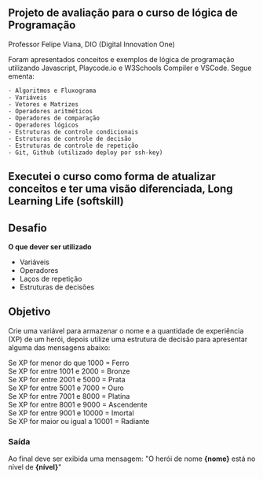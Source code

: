 ## Projeto de avaliação para o curso de lógica de Programação ##
Professor Felipe Viana, DIO (Digital Innovation One)

Foram apresentados conceitos e exemplos de lógica de programação utilizando Javascript, Playcode.io e W3Schools Compiler e VSCode. Segue ementa:

    - Algoritmos e Fluxograma
    - Variáveis
    - Vetores e Matrizes
    - Operadores aritméticos
    - Operadores de comparação
    - Operadores lógicos
    - Estruturas de controle condicionais
    - Estruturas de controle de decisão
    - Estruturas de controle de repetição
    - Git, Github (utilizado deploy por ssh-key)

## Executei o curso como forma de atualizar conceitos e ter uma visão diferenciada, __Long Learning Life__ (softskill)

## Desafio ##
**O que dever ser utilizado**
- Variáveis
- Operadores
- Laços de repetição
- Estruturas de decisões

## Objetivo ##
Crie uma variável para armazenar o nome e a quantidade de experiência (XP) de um herói, depois utilize uma estrutura de decisão para apresentar alguma das mensagens abaixo:

Se XP for menor do que 1000 = Ferro  
Se XP for entre 1001 e 2000 = Bronze  
Se XP for entre 2001 e 5000 = Prata  
Se XP for entre 5001 e 7000 = Ouro  
Se XP for entre 7001 e 8000 = Platina  
Se XP for entre 8001 e 9000 = Ascendente  
Se XP for entre 9001 e 10000 = Imortal  
Se XP for maior ou igual a 10001 = Radiante  


### Saída ###
Ao final deve ser exibida uma mensagem:
"O herói de nome **{nome}** está no nível de **{nível}**"